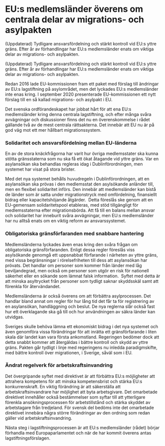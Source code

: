 # EU:s medlemsländer överens om centrala delar av migrations- och asylpakten

(Uppdaterad) Tydligare ansvarsfördelning och stärkt kontroll vid EU:s yttre gräns. Efter år av förhandlingar har EU:s medlemsländer enats om viktiga delar av migrations- och asylpakten.

(Uppdaterad) Tydligare ansvarsfördelning och stärkt kontroll vid EU:s yttre gräns. Efter år av förhandlingar har EU:s medlemsländer enats om viktiga delar av migrations- och asylpakten.

Redan 2016 lade EU-kommissionen fram ett paket med förslag till ändringar av EU:s lagstiftning på asylområdet, men det lyckades EU:s medlemsländer inte enas kring. I september 2020 presenterade EU-kommissionen ett nytt förslag till en så kallad migrations- och asylpakt i EU.

Det svenska ordförandeskapet har jobbat hårt för att ena EU:s medlemsländer kring denna centrala lagstiftning, och efter många svåra avvägningar och diskussioner finns det nu en överenskommelse i rådet gällande två av de mest centrala rättsakterna. Det innebär att EU nu är på god väg mot ett mer hållbart migrationssystem.

### Solidaritet och ansvarsfördelning mellan EU-länderna

En av de stora knäckfrågorna har varit hur övriga medlemsstater ska kunna stötta gränsstaterna som nu ska få ett ökat åtagande vid yttre gräns. Var en asylansökan ska behandlas regleras idag i Dublinförordningen, men systemet har visat på stora brister.

Med det nya systemet behålls huvudregeln i Dublinförordningen, att en asylansökan ska prövas i den medlemsstat den asylsökande anländer till, men en flexibel solidaritet införs. Den innebär att medlemsländer kan bistå de länder som är satta under migrationstryck med omfördelning, finansiellt bidrag eller kapacitetshöjande åtgärder.  Detta föreslås ske genom att en EU-gemensam solidaritetspool etableras, med stöd tillgängligt för medlemsstaterna efter migrationsbörda. Att få till en balans mellan ansvar och solidaritet har inneburit svåra avvägningar, men EU:s medlemsländer har nu alltså enats om en viktig reform av ansvarssystemet.

### Obligatoriska gränsförfaranden med snabbare hantering

Medlemsländerna lyckades även enas kring den svåra frågan om obligatoriska gränsförfaranden. Enligt dessa regler föreslås viss asylsökande genomgå ett uppsnabbat förfarande i närheten av yttre gräns, med vissa begränsningar i rörelsefriheten till dess att asylansökan har prövats. Det handlar om personer som kommer från länder med låg beviljandegrad, men också om personer som utgör en risk för nationell säkerhet eller en sökande som lämnat falsk information.  Syftet med detta är att minska asyltrycket från personer som tydligt saknar skyddsskäl samt att förenkla för återvändandet.

Medlemsländerna är också överens om att förbättra asylprocessen. Det handlar bland annat om regler för hur lång tid det får ta för registrering av en asylansökan, handläggning och beslut. De nya reglerna slår också fast hur ett överklagande ska gå till och hur användningen av säkra länder kan utvidgas.

Sveriges skulle behöva lämna ett ekonomiskt bidrag i det nya systemet och även genomföra vissa förändringar för att inrätta ett gränsförfarande i liten skala där landet kan vara första ankomstland. Regeringen bedömer dock att detta snabbt kommer att återgäldas i bättre kontroll och skydd av yttre gräns. Pakten går tydligt i linje med regeringens nu inledda paradigmskifte, med bättre kontroll över migrationen, i Sverige, såväl som i EU.

### Ändrat regelverk för arbetskraftsinvandring

Det övergripande syftet med direktivet är att förbättra EU:s möjligheter att attrahera kompetens för att minska kompetens­brist och stärka EU:s konkurrenskraft. En viktig förändring är att säkerställa att arbetskraftsinvandrare har möjlighet att byta arbetsgivare. Det omarbetade direktivet innehåller också bestämmelser som syftar till att ytterligare förenkla ansökningsprocessen för arbetstillstånd och stärka skyddet av arbetstagare från tredjeland. För svensk del bedöms inte det omarbetade direktivet innebära några större förändringar av den ordning som redan gäller vid arbetskraftsinvandring.

Nästa steg i lagstiftningsprocessen är att EU:s medlemsländer (rådet) börjar förhandla med Europaparlamentet och när de har kommit överens antas lagstiftningsförslagen.
